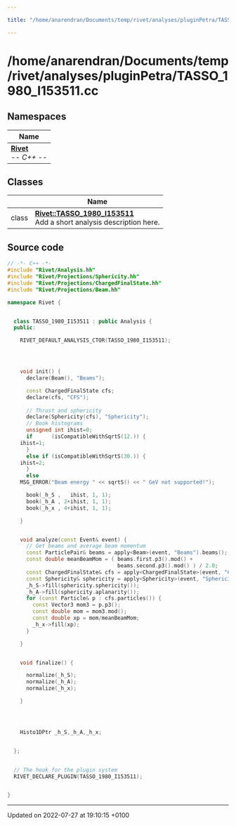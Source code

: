 ```yaml
---

title: "/home/anarendran/Documents/temp/rivet/analyses/pluginPetra/TASSO_1980_I153511.cc"

---
```


# /home/anarendran/Documents/temp/rivet/analyses/pluginPetra/TASSO_1980_I153511.cc



## Namespaces

| Name           |
| -------------- |
| **[Rivet](http://example.org/namespaces/namespacerivet/)** <br>-*- C++ -*-  |

## Classes

|                | Name           |
| -------------- | -------------- |
| class | **[Rivet::TASSO_1980_I153511](http://example.org/classes/classrivet_1_1tasso__1980__i153511/)** <br>Add a short analysis description here.  |




## Source code

```cpp
// -*- C++ -*-
#include "Rivet/Analysis.hh"
#include "Rivet/Projections/Sphericity.hh"
#include "Rivet/Projections/ChargedFinalState.hh"
#include "Rivet/Projections/Beam.hh"

namespace Rivet {


  class TASSO_1980_I153511 : public Analysis {
  public:

    RIVET_DEFAULT_ANALYSIS_CTOR(TASSO_1980_I153511);




    void init() {
      declare(Beam(), "Beams");

      const ChargedFinalState cfs;
      declare(cfs, "CFS");
      
      // Thrust and sphericity
      declare(Sphericity(cfs), "Sphericity");
      // Book histograms
      unsigned int ihist=0;
      if      (isCompatibleWithSqrtS(12.)) {
    ihist=1;
      }
      else if (isCompatibleWithSqrtS(30.)) {
    ihist=2;
      }
      else
    MSG_ERROR("Beam energy " << sqrtS() << " GeV not supported!");

      book(_h_S ,   ihist, 1, 1);
      book(_h_A , 2+ihist, 1, 1);
      book(_h_x , 4+ihist, 1, 1);

    }


    void analyze(const Event& event) {
      // Get beams and average beam momentum
      const ParticlePair& beams = apply<Beam>(event, "Beams").beams();
      const double meanBeamMom = ( beams.first.p3().mod() +
                                   beams.second.p3().mod() ) / 2.0;
      const ChargedFinalState& cfs = apply<ChargedFinalState>(event, "CFS");
      const Sphericity& sphericity = apply<Sphericity>(event, "Sphericity");
      _h_S->fill(sphericity.sphericity());
      _h_A->fill(sphericity.aplanarity());
      for (const Particle& p : cfs.particles()) {
        const Vector3 mom3 = p.p3();
        const double mom = mom3.mod();
        const double xp = mom/meanBeamMom;
        _h_x->fill(xp);
      }

    }


    void finalize() {

      normalize(_h_S);
      normalize(_h_A);
      normalize(_h_x);

    }




    Histo1DPtr _h_S,_h_A,_h_x;


  };


  // The hook for the plugin system
  RIVET_DECLARE_PLUGIN(TASSO_1980_I153511);


}
```


-------------------------------

Updated on 2022-07-27 at 19:10:15 +0100
